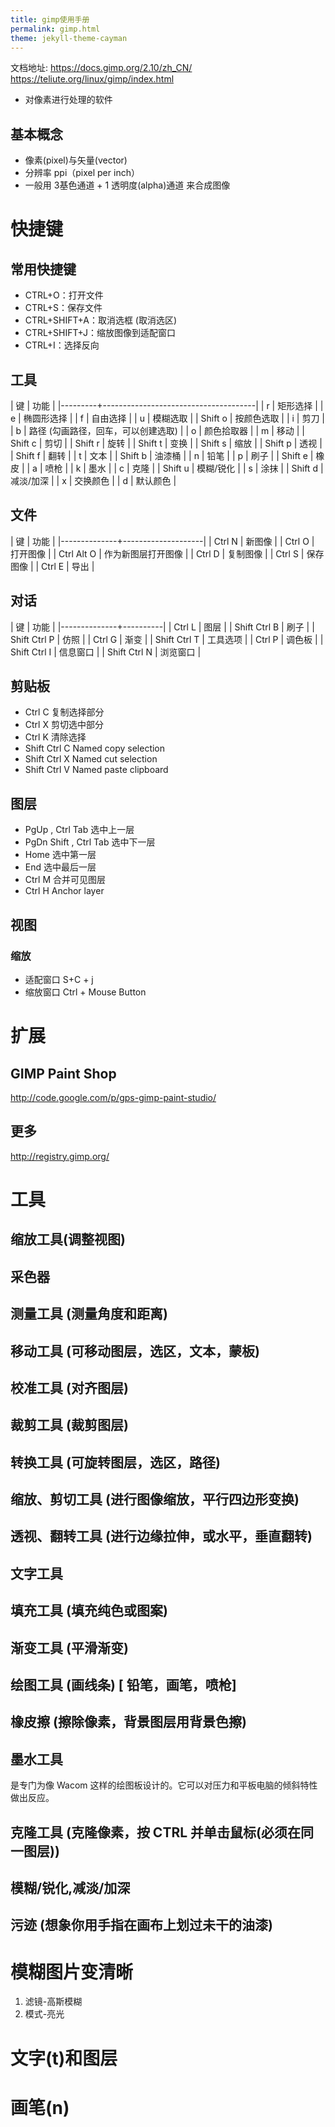 ```yaml
---
title: gimp使用手册
permalink: gimp.html
theme: jekyll-theme-cayman
---
```


文档地址: https://docs.gimp.org/2.10/zh_CN/
https://teliute.org/linux/gimp/index.html

- 对像素进行处理的软件

## 基本概念

- 像素(pixel)与矢量(vector)
- 分辨率 ppi（pixel per inch）
- 一般用 3基色通道 + 1 透明度(alpha)通道 来合成图像

# 快捷键
## 常用快捷键
 - CTRL+O：打开文件
 - CTRL+S：保存文件
 - CTRL+SHIFT+A：取消选框 (取消选区)
 - CTRL+SHIFT+J：缩放图像到适配窗口
 - CTRL+I：选择反向

## 工具
  | 键      | 功能                                 |
  |---------+--------------------------------------|
  | r       | 矩形选择                             |
  | e       | 椭圆形选择                           |
  | f       | 自由选择                             |
  | u       | 模糊选取                             |
  | Shift o | 按颜色选取                           |
  | i       | 剪刀                                 |
  | b       | 路径  (勾画路径，回车，可以创建选取) |
  | o       | 颜色拾取器                           |
  | m       | 移动                                 |
  | Shift c | 剪切                                 |
  | Shift r | 旋转                                 |
  | Shift t | 变换                                 |
  | Shift s | 缩放                                 |
  | Shift p | 透视                                 |
  | Shift f | 翻转                                 |
  | t       | 文本                                 |
  | Shift b | 油漆桶                               |
  | n       | 铅笔                                 |
  | p       | 刷子                                 |
  | Shift e | 橡皮                                 |
  | a       | 喷枪                                 |
  | k       | 墨水                                 |
  | c       | 克隆                                 |
  | Shift u | 模糊/锐化                            |
  | s       | 涂抹                                 |
  | Shift d | 减淡/加深                            |
  | x       | 交换颜色                             |
  | d       | 默认颜色                             |
## 文件

  | 键           | 功能               |
  |--------------+--------------------|
  | Ctrl N       | 新图像             |
  | Ctrl O       | 打开图像           |
  | Ctrl Alt O   | 作为新图层打开图像 |
  | Ctrl D       | 复制图像           |
  | Ctrl S       | 保存图像           |
  | Ctrl E       | 导出        |
## 对话

  | 键           | 功能     |
  |--------------+----------|
  | Ctrl L       | 图层     |
  | Shift Ctrl B | 刷子     |
  | Shift Ctrl P | 仿照     |
  | Ctrl G       | 渐变     |
  | Shift Ctrl T | 工具选项 |
  | Ctrl P       | 调色板   |
  | Shift Ctrl I | 信息窗口 |
  | Shift Ctrl N | 浏览窗口 |
## 剪贴板
   - Ctrl C 复制选择部分
   - Ctrl X 剪切选中部分
   - Ctrl K 清除选择
   - Shift Ctrl C Named copy selection
   - Shift Ctrl X Named cut selection
   - Shift Ctrl V Named paste clipboard
## 图层
   - PgUp , Ctrl Tab 选中上一层
   - PgDn Shift , Ctrl Tab 选中下一层
   - Home 选中第一层
   - End 选中最后一层
   - Ctrl M 合并可见图层
   - Ctrl H Anchor layer
## 视图
### 缩放

- 适配窗口 S+C + j
- 缩放窗口 Ctrl + Mouse Button

# 扩展
##  GIMP Paint Shop
   http://code.google.com/p/gps-gimp-paint-studio/
## 更多
   http://registry.gimp.org/

# 工具 
## 缩放工具(调整视图)
## 采色器
## 测量工具 (测量角度和距离)
## 移动工具 (可移动图层，选区，文本，蒙板)
## 校准工具 (对齐图层)
## 裁剪工具 (裁剪图层)
## 转换工具 (可旋转图层，选区，路径)
## 缩放、剪切工具 (进行图像缩放，平行四边形变换)
## 透视、翻转工具 (进行边缘拉伸，或水平，垂直翻转)
## 文字工具 
## 填充工具 (填充纯色或图案)
## 渐变工具 (平滑渐变)
## 绘图工具 (画线条) [ 铅笔，画笔，喷枪]
## 橡皮擦 (擦除像素，背景图层用背景色擦)
## 墨水工具
是专门为像 Wacom 这样的绘图板设计的。它可以对压力和平板电脑的倾斜特性做出反应。
## 克隆工具 (克隆像素，按 CTRL 并单击鼠标(必须在同一图层))
## 模糊/锐化,减淡/加深
## 污迹 (想象你用手指在画布上划过未干的油漆)

# 模糊图片变清晰
  1. 滤镜-高斯模糊
  2. 模式-亮光

# 文字(t)和图层
# 画笔(n)

